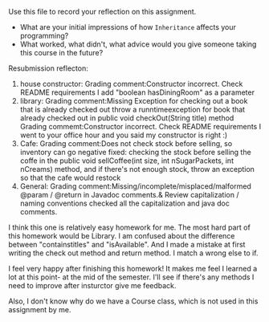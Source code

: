 Use this file to record your reflection on this assignment.

- What are your initial impressions of how `Inheritance` affects your programming?
- What worked, what didn't, what advice would you give someone taking this course in the future?


Resubmission reflecton:
1. house constructor:
    Grading comment:Constructor incorrect. Check README requirements 
            I add "boolean hasDiningRoom" as a parameter
2. library: 
    Grading comment:Missing Exception for checking out a book that is already checked out
        throw a runntimeexception for book that already checked out in public void checkOut(String title) method
    Grading commemt:Constructor incorrect. Check README requirements
        I went to your office hour and you said my constructor is right :)
3. Cafe:
    Grading comment:Does not check stock before selling, so inventory can go negative
        fixed: checking the stock before selling the coffe in the  public void sellCoffee(int size, int nSugarPackets, int nCreams) method, and if there's not enough stock, throw an exception so that the cafe would restock
4. General:
    Grading comment:Missing/incomplete/misplaced/malformed @param / @return in Javadoc comments.& Review capitalization / naming conventions
        checked all the capitalization and java doc comments.


I think this one is relatively easy homework for me. The most hard part of this homework would be Library. I am confused about the difference between "containstitles" and "isAvailable". And I made a mistake at first writing the check out method and return method. I match a wrong else to if.

I feel very happy after finishing this homework! It makes me feel I learned a lot at this point- at the mid of the semester. I'll see if there's any methods I need to improve after insturctor give me feedback.

Also, I don't know why do we have a Course class, which is not used in this assignment by me.